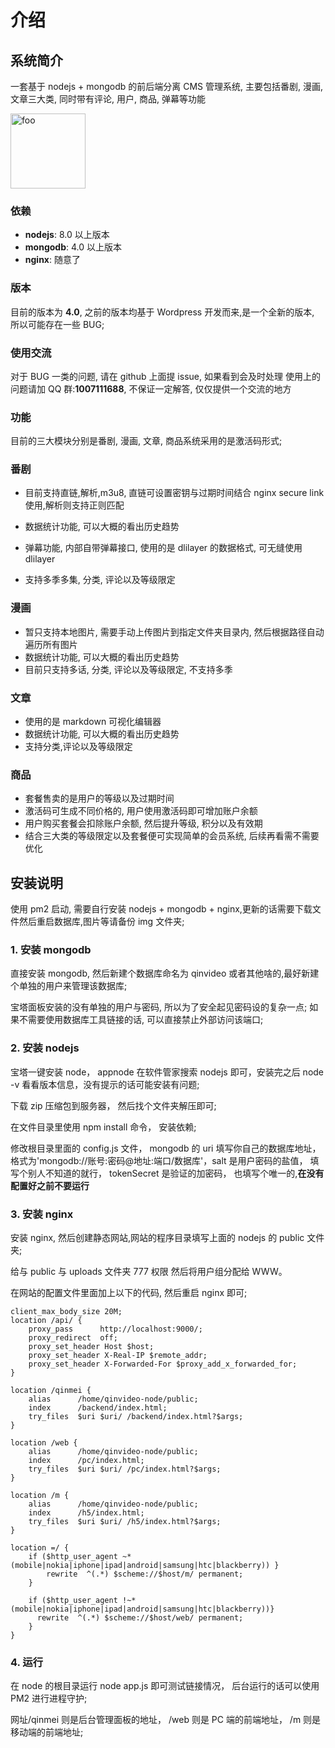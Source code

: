 # 介绍

## 系统简介

一套基于 nodejs + mongodb 的前后端分离 CMS 管理系统, 主要包括番剧, 漫画, 文章三大类,
同时带有评论, 用户, 商品, 弹幕等功能

<img :src="$withBase('/logo.svg')" alt="foo" width="120">

### 依赖

- **nodejs**: 8.0 以上版本
- **mongodb**: 4.0 以上版本
- **nginx**: 随意了

### 版本

目前的版本为 **4.0**, 之前的版本均基于 Wordpress 开发而来,是一个全新的版本, 所以可能存在一些 BUG;

### 使用交流

对于 BUG 一类的问题, 请在 github 上面提 issue, 如果看到会及时处理
使用上的问题请加 QQ 群:**1007111688**, 不保证一定解答, 仅仅提供一个交流的地方

### 功能

目前的三大模块分别是番剧, 漫画, 文章, 商品系统采用的是激活码形式;

### 番剧

- 目前支持直链,解析,m3u8, 直链可设置密钥与过期时间结合 nginx secure link 使用,解析则支持正则匹配

- 数据统计功能, 可以大概的看出历史趋势
- 弹幕功能, 内部自带弹幕接口, 使用的是 dlilayer 的数据格式, 可无缝使用 dlilayer
- 支持多季多集, 分类, 评论以及等级限定

### 漫画

- 暂只支持本地图片, 需要手动上传图片到指定文件夹目录内, 然后根据路径自动遍历所有图片
- 数据统计功能, 可以大概的看出历史趋势
- 目前只支持多话, 分类, 评论以及等级限定, 不支持多季

### 文章

- 使用的是 markdown 可视化编辑器
- 数据统计功能, 可以大概的看出历史趋势
- 支持分类,评论以及等级限定

### 商品

- 套餐售卖的是用户的等级以及过期时间
- 激活码可生成不同价格的, 用户使用激活码即可增加账户余额
- 用户购买套餐会扣除账户余额, 然后提升等级, 积分以及有效期
- 结合三大类的等级限定以及套餐便可实现简单的会员系统, 后续再看需不需要优化

## 安装说明

使用 pm2 启动, 需要自行安装 nodejs + mongodb + nginx,更新的话需要下载文件然后重启数据库,图片等请备份 img 文件夹;

### 1. 安装 mongodb

直接安装 mongodb, 然后新建个数据库命名为 qinvideo 或者其他啥的,最好新建个单独的用户来管理该数据库;

宝塔面板安装的没有单独的用户与密码, 所以为了安全起见密码设的复杂一点;
如果不需要使用数据库工具链接的话, 可以直接禁止外部访问该端口;

### 2. 安装 nodejs

宝塔一键安装 node， appnode 在软件管家搜索 nodejs 即可，安装完之后 node -v 看看版本信息，没有提示的话可能安装有问题;

下载 zip 压缩包到服务器， 然后找个文件夹解压即可;

在文件目录里使用 npm install 命令， 安装依赖;

修改根目录里面的 config.js 文件， mongodb 的 uri 填写你自己的数据库地址，格式为'mongodb://账号:密码@地址:端口/数据库'，salt 是用户密码的盐值， 填写个别人不知道的就行， tokenSecret 是验证的加密码， 也填写个唯一的,**在没有配置好之前不要运行**

### 3. 安装 nginx

安装 nginx, 然后创建静态网站,网站的程序目录填写上面的 nodejs 的 public 文件夹;

给与 public 与 uploads 文件夹 777 权限 然后将用户组分配给 WWW。

在网站的配置文件里面加上以下的代码, 然后重启 nginx 即可;

```apacheconf
client_max_body_size 20M;
location /api/ {
    proxy_pass      http://localhost:9000/;
    proxy_redirect  off;
    proxy_set_header Host $host;
    proxy_set_header X-Real-IP $remote_addr;
    proxy_set_header X-Forwarded-For $proxy_add_x_forwarded_for;
}

location /qinmei {
    alias      /home/qinvideo-node/public;
    index      /backend/index.html;
    try_files  $uri $uri/ /backend/index.html?$args;
}

location /web {
    alias      /home/qinvideo-node/public;
    index      /pc/index.html;
    try_files  $uri $uri/ /pc/index.html?$args;
}

location /m {
    alias      /home/qinvideo-node/public;
    index      /h5/index.html;
    try_files  $uri $uri/ /h5/index.html?$args;
}

location =/ {
    if ($http_user_agent ~* (mobile|nokia|iphone|ipad|android|samsung|htc|blackberry)) }
        rewrite  ^(.*) $scheme://$host/m/ permanent;
    }

    if ($http_user_agent !~* (mobile|nokia|iphone|ipad|android|samsung|htc|blackberry))}
      rewrite  ^(.*) $scheme://$host/web/ permanent;
    }
}
```

### 4. 运行

在 node 的根目录运行 node app.js 即可测试链接情况， 后台运行的话可以使用 PM2 进行进程守护;

网址/qinmei 则是后台管理面板的地址， /web 则是 PC 端的前端地址， /m 则是移动端的前端地址;
